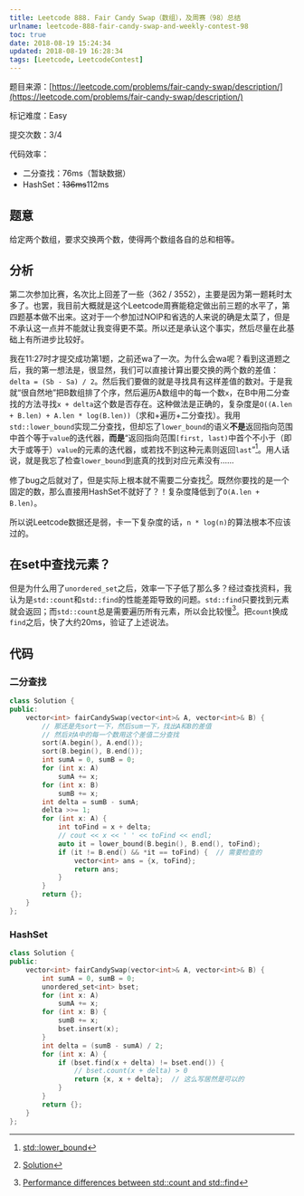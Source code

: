 ```yaml
---
title: Leetcode 888. Fair Candy Swap（数组），及周赛（98）总结
urlname: leetcode-888-fair-candy-swap-and-weekly-contest-98
toc: true
date: 2018-08-19 15:24:34
updated: 2018-08-19 16:28:34
tags: [Leetcode, LeetcodeContest]
---
```


题目来源：[https://leetcode.com/problems/fair-candy-swap/description/](https://leetcode.com/problems/fair-candy-swap/description/)

标记难度：Easy

提交次数：3/4

代码效率：

* 二分查找：76ms（暂缺数据）
* HashSet：<del>136ms</del>112ms

## 题意

给定两个数组，要求交换两个数，使得两个数组各自的总和相等。

## 分析

第二次参加比赛，名次比上回差了一些（362 / 3552），主要是因为第一题耗时太多了。也罢，我目前大概就是这个Leetcode周赛能稳定做出前三题的水平了，第四题基本做不出来。这对于一个参加过NOIP和省选的人来说的确是太菜了，但是不承认这一点并不能就让我变得更不菜。所以还是承认这个事实，然后尽量在此基础上有所进步比较好。

我在11:27时才提交成功第1题，之前还wa了一次。为什么会wa呢？看到这道题之后，我的第一想法是，很显然，我们可以直接计算出要交换的两个数的差值：`delta = (Sb - Sa) / 2`。然后我们要做的就是寻找具有这样差值的数对。于是我就“很自然地”把B数组排了个序，然后遍历A数组中的每一个数`x`，在B中用二分查找的方法寻找`x + delta`这个数是否存在。这种做法是正确的，复杂度是`O((A.len + B.len) + A.len * log(B.len))`（求和+遍历+二分查找）。我用`std::lower_bound`实现二分查找，但却忘了`lower_bound`的语义**不是**返回指向范围中首个等于`value`的迭代器，**而是**“返回指向范围`[first, last)`中首个不小于（即大于或等于）`value`的元素的迭代器，或若找不到这种元素则返回`last`”[^lowerbound]。用人话说，就是我忘了检查`lower_bound`到底真的找到对应元素没有……

[^lowerbound]: [std::lower_bound](https://zh.cppreference.com/w/cpp/algorithm/lower_bound)

修了bug之后就对了，但是实际上根本就不需要二分查找[^solution]。既然你要找的是一个固定的数，那么直接用HashSet不就好了？！复杂度降低到了`O(A.len + B.len)`。

[^solution]: [Solution](https://leetcode.com/problems/fair-candy-swap/solution/)

所以说Leetcode数据还是弱，卡一下复杂度的话，`n * log(n)`的算法根本不应该过的。

## 在set中查找元素？

但是为什么用了`unordered_set`之后，效率一下子低了那么多？经过查找资料，我认为是`std::count`和`std::find`的性能差距导致的问题。`std::find`只要找到元素就会返回；而`std::count`总是需要遍历所有元素，所以会比较慢[^performance]。把`count`换成`find`之后，快了大约20ms，验证了上述说法。

[^performance]: [Performance differences between std::count and std::find](https://stackoverflow.com/questions/28099506/performance-differences-between-stdcount-and-stdfind)

## 代码

### 二分查找

```cpp
class Solution {
public:
    vector<int> fairCandySwap(vector<int>& A, vector<int>& B) {
        // 那还是先sort一下，然后sum一下，找出A和B的差值
        // 然后对A中的每一个数用这个差值二分查找
        sort(A.begin(), A.end());
        sort(B.begin(), B.end());
        int sumA = 0, sumB = 0;
        for (int x: A)
            sumA += x;
        for (int x: B)
            sumB += x;
        int delta = sumB - sumA;
        delta >>= 1;
        for (int x: A) {
            int toFind = x + delta;
            // cout << x << ' ' << toFind << endl;
            auto it = lower_bound(B.begin(), B.end(), toFind);
            if (it != B.end() && *it == toFind) {  // 需要检查的
                vector<int> ans = {x, toFind};
                return ans;
            }
        }
        return {};
    }
};
```

### HashSet

```cpp
class Solution {
public:
    vector<int> fairCandySwap(vector<int>& A, vector<int>& B) {
        int sumA = 0, sumB = 0;
        unordered_set<int> bset;
        for (int x: A)
            sumA += x;
        for (int x: B) {
            sumB += x;
            bset.insert(x);
        }
        int delta = (sumB - sumA) / 2;
        for (int x: A) {
            if (bset.find(x + delta) != bset.end()) {
                // bset.count(x + delta) > 0
                return {x, x + delta};  // 这么写居然是可以的
            }
        }
        return {};
    }
};
```
